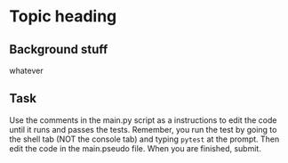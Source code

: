# Topic heading

## Background stuff

whatever

## Task

Use the comments in the main.py script as a instructions to edit the code until it runs and passes the tests. Remember, you run the test by going to the shell tab (NOT the console tab) and typing `pytest` at the prompt. Then edit the code in the main.pseudo file. When you are finished, submit.
